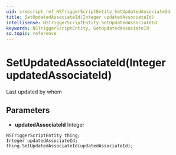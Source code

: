 ```yaml
---
uid: crmscript_ref_NSTriggerScriptEntity_SetUpdatedAssociateId
title: SetUpdatedAssociateId(Integer updatedAssociateId)
intellisense: NSTriggerScriptEntity.SetUpdatedAssociateId
keywords: NSTriggerScriptEntity, GetUpdatedAssociateId
so.topic: reference
---
```


# SetUpdatedAssociateId(Integer updatedAssociateId)

Last updated by whom

## Parameters

* **updatedAssociateId** Integer

```crmscript
NSTriggerScriptEntity thing;
Integer updatedAssociateId;
thing.SetUpdatedAssociateId(updatedAssociateId);
```

